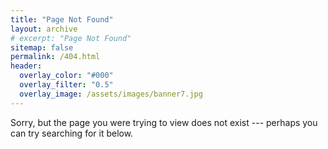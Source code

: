 ```yaml
---
title: "Page Not Found"
layout: archive
# excerpt: "Page Not Found"
sitemap: false
permalink: /404.html
header:
  overlay_color: "#000"
  overlay_filter: "0.5"
  overlay_image: /assets/images/banner7.jpg
---
```


Sorry, but the page you were trying to view does not exist --- perhaps you can try searching for it below.

<script type="text/javascript">
  var GOOG_FIXURL_LANG = 'en';
  var GOOG_FIXURL_SITE = '{{ site.url }}'
</script>
<script type="text/javascript"
  src="//linkhelp.clients.google.com/tbproxy/lh/wm/fixurl.js">
</script>
